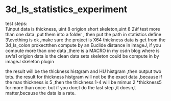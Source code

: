 3d_ls_statistics_experiment
===========================
test steps:</br>
  1\input data is thickness, uint 8  origion short  skeleton,uint 8
  2\if test more than one data ,put them into a folder , then put the path
  in statistics define
  3\evething is ok ,make sure the project is X64
  thickness data is get from the 3d_ls_colon prokectthen compute by an Euclide distance in imageJ,
  if you compute more than one data ,there is a MACRO in my csdn blog where is swfa1 
  origion data is the clean data sets
  skeleton could be compute in by imageJ skeleton plugin

  the result will be the thickness histgram and HU histgram ,then output two txts.
  the result for thickness histgram will not be the exact data ,because if the max thickness is 5 ,then the thickness 1-4 
  will be mimus 2 *thickness5 for more than once.
 but if you don;t do the last step ,it doesn,t matter,because the data is a rate.
